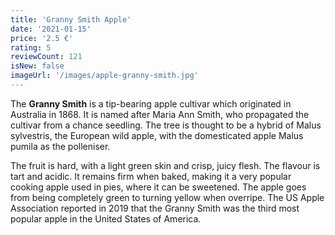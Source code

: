 ```yaml
---
title: 'Granny Smith Apple'
date: '2021-01-15'
price: '2.5 €'
rating: 5
reviewCount: 121
isNew: false
imageUrl: '/images/apple-granny-smith.jpg'
---
```


The **Granny Smith** is a tip-bearing apple cultivar which originated in Australia in 1868. It is named after Maria Ann Smith, who propagated the cultivar from a chance seedling. The tree is thought to be a hybrid of Malus sylvestris, the European wild apple, with the domesticated apple Malus pumila as the polleniser.


The fruit is hard, with a light green skin and crisp, juicy flesh. The flavour is tart and acidic. It remains firm when baked, making it a very popular cooking apple used in pies, where it can be sweetened. The apple goes from being completely green to turning yellow when overripe. The US Apple Association reported in 2019 that the Granny Smith was the third most popular apple in the United States of America.
